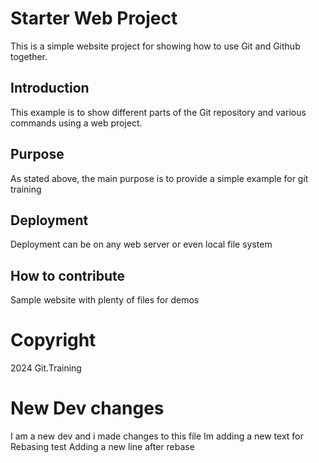 # Starter Web Project

This is a simple website project for showing how to use Git and Github together.

## Introduction

This example is to show different parts of the Git repository and various commands using a web project.

## Purpose

As stated above, the main purpose is to provide a simple example for git training

## Deployment

Deployment can be on any web server or even local file system

## How to contribute

Sample website with plenty of files for demos

# Copyright

2024 Git.Training

# New Dev changes
I am a new dev and i made changes to this file
Im adding a new text for Rebasing test
Adding a new line after rebase
